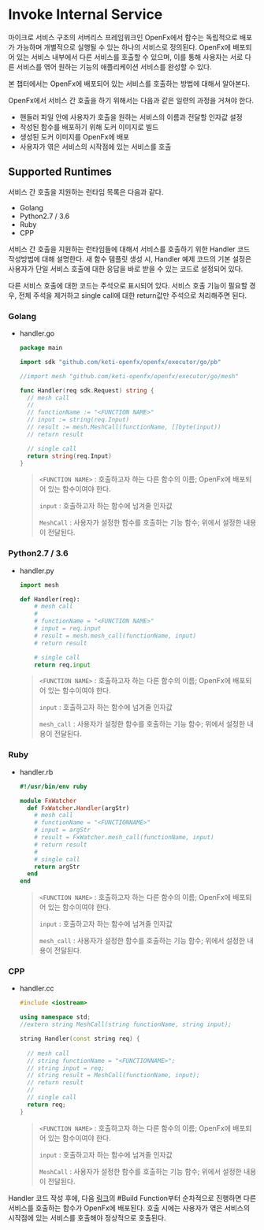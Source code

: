 Invoke Internal Service
====================================

마이크로 서비스 구조의 서버리스 프레임워크인 OpenFx에서 함수는 독립적으로 배포가 가능하며 개별적으로 실행될 수 있는 하나의 서비스로 정의된다. OpenFx에 배포되어 있는 서비스 내부에서 다른 서비스를 호출할 수 있으며, 이를 통해 사용자는 서로 다른 서비스를 엮어 원하는 기능의 애플리케이션 서비스를 완성할 수 있다.

본 챕터에서는 OpenFx에 배포되어 있는 서비스를 호출하는 방법에 대해서 알아본다. 





OpenFx에서 서비스 간 호출을 하기 위해서는 다음과 같은 일련의 과정을 거쳐야 한다.

- 핸들러 파일 안에 사용자가 호출을 원하는 서비스의 이름과 전달할 인자값 설정
- 작성된 함수를 배포하기 위해 도커 이미지로 빌드
- 생성된 도커 이미지를 OpenFx에 배포
- 사용자가 엮은 서비스의 시작점에 있는 서비스를 호출



## Supported Runtimes

서비스 간 호출을 지원하는 런타임 목록은 다음과 같다.

- Golang
- Python2.7 / 3.6
- Ruby
- CPP



서비스 간 호출을 지원하는 런타임들에 대해서 서비스를 호출하기 위한 Handler 코드 작성방법에 대해 설명한다. 새 함수 템플릿 생성 시, Handler 예제 코드의 기본 설정은 사용자가 단일 서비스 호출에 대한 응답을 바로 받을 수 있는 코드로 설정되어 있다. 

다른 서비스 호출에 대한 코드는 주석으로 표시되어 있다. 서비스 호출 기능이 필요할 경우, 전체 주석을 제거하고 single call에 대한 return값만 주석으로 처리해주면 된다.





### Golang

- handler.go

  ```go
  package main
  
  import sdk "github.com/keti-openfx/openfx/executor/go/pb"
  
  //import mesh "github.com/keti-openfx/openfx/executor/go/mesh"
  
  func Handler(req sdk.Request) string {
  	// mesh call
  	//
  	// functionName := "<FUNCTION NAME>"
  	// input := string(req.Input)
  	// result := mesh.MeshCall(functionName, []byte(input))
  	// return result
  
  	// single call
  	return string(req.Input)
  }
  ```

  >`<FUNCTION NAME>` : 호출하고자 하는 다른 함수의 이름; OpenFx에 배포되어 있는 함수이여야 한다.
  >
  >`input` : 호출하고자 하는 함수에 넘겨줄 인자값
  >
  >`MeshCall` : 사용자가 설정한 함수를 호출하는 기능 함수; 위에서 설정한 내용이 전달된다. 





### Python2.7 / 3.6

- handler.py

  ```python
  import mesh
  
  def Handler(req):
      # mesh call
      #
      # functionName = "<FUNCTION NAME>"
      # input = req.input
      # result = mesh.mesh_call(functionName, input)
      # return result
  
      # single call
      return req.input
  ```

  >`<FUNCTION NAME>` : 호출하고자 하는 다른 함수의 이름; OpenFx에 배포되어 있는 함수이여야 한다.
  >
  >`input` : 호출하고자 하는 함수에 넘겨줄 인자값
  >
  >`mesh_call` : 사용자가 설정한 함수를 호출하는 기능 함수; 위에서 설정한 내용이 전달된다. 





### Ruby

- handler.rb

  ```ruby
  #!/usr/bin/env ruby
  
  module FxWatcher
    def FxWatcher.Handler(argStr)
  	  # mesh call
  	  # functionName = "<FUNCTIONNAME>"
  	  # input = argStr
  	  # result = FxWatcher.mesh_call(functionName, input)
  	  # return result 
  	  #
  	  # single call
  	  return argStr
    end
  end
  ```

  >`<FUNCTION NAME>` : 호출하고자 하는 다른 함수의 이름; OpenFx에 배포되어 있는 함수이여야 한다.
  >
  >`input` : 호출하고자 하는 함수에 넘겨줄 인자값
  >
  >`mesh_call` : 사용자가 설정한 함수를 호출하는 기능 함수; 위에서 설정한 내용이 전달된다. 





### CPP

- handler.cc

  ```cpp
  #include <iostream>
  
  using namespace std;
  //extern string MeshCall(string functionName, string input);
  
  string Handler(const string req) {
    
    // mesh call
    // string functionName = "<FUNCTIONNAME>";
    // string input = req;
    // string result = MeshCall(functionName, input);
    // return result 
    //
    // single call
    return req;
  }
  ```

  >`<FUNCTION NAME>` : 호출하고자 하는 다른 함수의 이름; OpenFx에 배포되어 있는 함수이여야 한다.
  >
  >`input` : 호출하고자 하는 함수에 넘겨줄 인자값
  >
  >`MeshCall` : 사용자가 설정한 함수를 호출하는 기능 함수; 위에서 설정한 내용이 전달된다. 





Handler 코드 작성 후에, 다음 [링크](http://github.com/keti-openfx/openfx/docs/source/3_getting_started/2_deploying_functions/index.md)의 #Build Function부터 순차적으로 진행하면 다른 서비스를 호출하는 함수가 OpenFx에 배포된다. 호출 시에는 사용자가 엮은 서비스의 시작점에 있는 서비스를 호출해야 정상적으로 호출된다.

